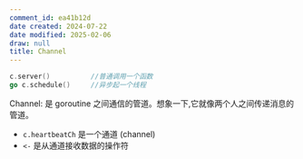 ```yaml
---
comment_id: ea41b12d
date created: 2024-07-22
date modified: 2025-02-06
draw: null
title: Channel
---
```

```go
c.server()          //普通调用一个函数
go c.schedule()     //异步起一个线程
```

Channel: 是 goroutine 之间通信的管道。想象一下,它就像两个人之间传递消息的管道。

- `c.heartbeatCh` 是一个通道 (channel)
- `<-` 是从通道接收数据的操作符
